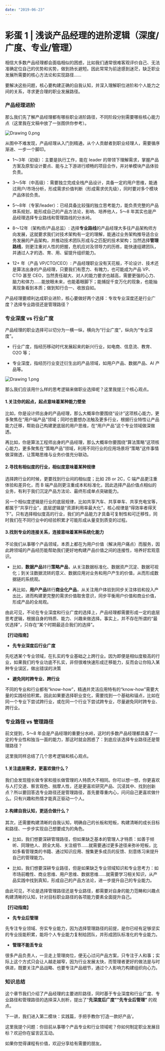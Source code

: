 ```yaml
---
date: "2019-06-23"
---  
```

      
# 彩蛋 1 | 浅谈产品经理的进阶逻辑（深度/广度、专业/管理）
相信大多数产品经理都会面临相似的困惑，比如我们通常很难客观评价自己、无法准确定位自己的优势和劣势，做到扬长避短。因此常常为前途感到迷茫，缺乏职业发展所需要的核心方法论和实现路径……

要解决这些问题，核心要构建正确的自我认知，并深入理解职位进阶和个人能力之间的关系，寻求更合理的职业发展路径。

### 产品经理进阶

那么我们先了解产品经理都有哪些职业进阶路径，不同阶段分别需要哪些核心能力点（这里我在文稿中放了一张图供你参考）。

![Drawing 0.png](./httpss0lgstaticcomiimage6M004192CioPOWCsuoOANroXAABmLj7X_eM992.png)

从图中不难发现，产品经理从入门到精通，从个人贡献者到职业经理人，需要循序渐进、一步一个脚印。

* 1～3年（初级）：主要是执行工作，能在 leader 的带领下理解需求，掌握产品方案及原型设计要点、能与上下游进行顺畅的项目合作，并对单模块产品体验负责。

* 3～5年（中高级）：需要独立完成全栈产品设计，具备一定的用户思维，能通过用户/市场分析，形成需求价值判断（形成需求优先级），同时要对多个模块产品体验负责。

* 5～8年（专家/leader）：已经具备比较强的独立思考能力，能负责完整的产品体系规划，能形成自己的产品方法论，影响、培养他人，5～8 年其实也是产品经理选择专业路线和管理路线的分水岭。

* 8～12年（架构师/产品总监）: 选择**专业路线**的产品经理大多往产品架构师方向发展，这就要求我们对技术架构有一定的理解，能通过业务架构推导适合业务发展的产品架构，并推动技术团队形成与之匹配的技术架构；当然选择**管理路线**，则更注重对人性的把握，危机应对及领导力的历练，能快速组建团队，并通过人才的选、育、用、留提升组织能力。

* 12+ 年（产品 VP/CTO/CEO）: 产品经理职业没有天花板，不论设计、技术还是算法出身的产品经理，只要我们有愿力、有魄力，也可能成为产品 VP、CTO 甚至 CEO，当然责任越大、对人的能力要求也越高，需要更强的心力、脑力和体力……能放眼未来，也能着眼脚下；能捕捉千变万化的现象，也能抽离现象看到本质；做到知行合一、收放自如。

产品经理要顺利达成职业进阶，核心要做好两个选择：专攻专业深度还是行业广度？选择专业路径还是管理路径？

### 专业深度 vs 行业广度

产品经理的职业选择可以切分为一横一纵，横向为“行业广度”，纵向为“专业深度”。

* 行业广度，指经历移动时代发展起来的新兴行业，如电商、信息流、教育、O2O 等；

* 专业深度，指经历行业变迁衍生出的产品领域，如用户产品、数据产品、AI 产品等。

![Drawing 1.png](./httpss0lgstaticcomiimage6M014189Cgp9HWCsuo2AdV37AABcIn_QP1I071.png)

那么我们应该用什么样的思考逻辑来做职业选择呢？这里我提三个核心观点。

#### 1.关注你的起点，起点意味着某种能力壁垒

比如，你是设计师出身的产品经理，那么大概率你要围绕“设计”这项核心能力，更多聚焦在“用户端产品”领域；同时也要想办法触及更多行业，根据行业特性让产品能力迁移，帮助自己构建更底层的用户思维，在“用户产品”这个专业领域做深做透。

再比如，你是算法工程师出身的产品经理，那么大概率你要围绕“算法策略”这项核心能力，更多聚焦在“策略产品”领域，利用不同行业的应用场景将“策略”这件事情做深做透，让策略思维与业务价值充分联动。

#### 2.寻找有相似度的行业，相似度意味着某种规律

选择跨行业的时候，更要找到行业间的相似度；比如 2B or 2C，C 端产品更注重体验和差异化，而 B 端产品则更注重成本和标准化，因此选择产品价值点相似的业务，有利于我们沉淀产品方法论、最终形成单点突破能力。

另一个相似度逻辑是行业的底层规律，比如共享汽车、共享单车、共享充电宝等，都属于“共享行业”，底层逻辑是“资源利用率最大化”，核心规律是“得效率者得天下”。只有选择相似度高的行业，我们的产品能力才具备可复制性和可迁移性，同时我们在不同行业中的经验积累才可能形成从量变到质变的过程。

#### 3.找到专业的连接关系，连接意味着某种系统化能力

不论我们从事哪个产品领域，本质上都在为用户价值（解决用户痛点）而服务，因此跨领域的产品经历能帮助我们更好地构建产品价值之间的连接性，培养好宏观意识。

* 比如，**数据产品**转行**策略产品**，从关注数据标准化、数据资产沉淀、数据可视化；到关注数据流转的意义、数据应用对业务和用户产生的价值，从而形成数据链的系统观。

* 再比如，**用户产品**转行**商业化产品**，从关注用户体验到同步关注体验和投入产出比，进而构建更完整的需求价值取舍意识，同步平衡用户价值和商业价值，形成产品的全局观。

由此可见，不论在专业深度和行业广度的选择上，产品经理都需要形成一定的底层思考逻辑，根据自身的特质、能力、兴趣来做选择。事实上，并不存在所谓的“最优选择”，只存在“某个时期最适合我们的选择”。

**【行动指南】**

* **先专业深度后行业广度**

先吃透某个专业领域，在扎实的专业基础之上跨行业。因为即便是相似度极高的行业，如果我们的专业功底不扎实，非但很难快速形成迁移能力，反而会让你陷入某种专业误区，做出错误的决策

* **避免同时跨专业、跨行业**

不同的专业和行业都有“know-how”，精通并灵活应用特有的“know-how”需要大量的实践经验积累。因此如果要选择职业变化，需要找到一个基础和锚点，比如在同一个专业下尝试跨行业，或在同一个行业下尝试跨专业，尽量避免同时跨专业、跨行业。

### 专业路径 vs 管理路径

前文提到，5～8 年会是产品经理的重要分水岭，这时的多数产品经理都具备了一定的专业性和独当一面的能力，那这时就会困惑了：到底应该选择专业路径还是管理路径？

这里我同样总结了几个思考逻辑和核心观点。

#### 1.关注底层需求，更喜欢做什么？

我们会发现擅长做专家和擅长做管理的人特质大不相同。你可以想一想，你更喜欢与人打交道、察言观色、揣摩人性，还是更喜欢研究产品、沉浸其中、找到创新点？所以要回答选专业路径还是管理路径，首先要尊重内心，问问自己更喜欢做什么。只有兴趣和热情才能真正驱动一个人。

#### 2.构建自我认知，更适合做什么？

其次，还需要构建清晰的自我认知，明确自己的长板和短板，构建清晰的成长目标和路径、一步步实现自己想要成为的角色。

* 比如，我们想要深耕管理路径，但如果缺乏基本的管理人才特质：如善于倾听、同理他人、顾全大局、关注细节……就需要通过更多途径来弥补短板，比如多看管理类的书籍、通过知识应用、搜集更多成员的反馈、刻意练习来提升自己的管理能力。

* 比如，我们想要深耕专业路径，但是如果缺乏专业领域知识和专业思考力：如市场前瞻性、商业思维、用户思维、数据思维……就需要学习相关知识，从产品实践中找到真知，形成自己的产品方法论，进一步提升自己的专业能力。

由此可见，不论是选择管理路径还是专业路径，都需要对自身的能力范畴和兴趣点构建清晰的认知，针对目标职业路径的各项能力要素全面提升自己。

**【行动指南】**

* **先专业后管理**

先专注专业领域、夯实专业能力，因为选择管理路径的前提，是你已经有足够坚实的专业技能积累，能将个人专业能力复制给团队，并形成团队标准化的专业能力。

* **管理不能丢专业**

很多产品负责人，一旦走上管理岗位，便无心过问产品方案，只专注于人和事；实际上这个方式只会让人越走越窄，因为行业发展太快，而管理者更好的做法是与时俱进，既要关注产品战略、也要专注产品细节，通过个人影响力构建组织向心力。

### 知识总结

这个章节我们介绍了产品经理的主要进阶路径，同时基于专业深度和行业广度、专业路径和管理路径的选择深入剖析，提出了“**先深度后广度”“先专业后管理”** 的观点。

下一讲，我们进入第二模块：实践篇，手把手教你‘打造一款好产品’。

这里我提个问题：你目前从事哪个产品专业和行业领域呢？你如何制定职业发展目标？欢迎你在留言区互动。

如果你觉得课程有价值，欢迎分享给有需要的朋友。